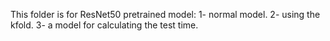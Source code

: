 This folder is for ResNet50 pretrained model:
    1- normal model.
    2- using the kfold.
    3- a model for calculating the test time.
